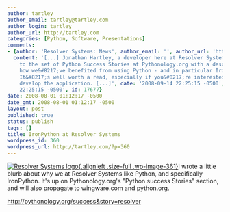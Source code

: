 ```yaml
---
author: tartley
author_email: tartley@tartley.com
author_login: tartley
author_url: http://tartley.com
categories: [Python, Software, Presentations]
comments:
- {author: 'Resolver Systems: News', author_email: '', author_url: 'http://www.resolversystems.com/news/?p=63',
  content: '[...] Jonathan Hartley, a developer here at Resolver Systems, has contributed
    to the set of Python Success Stories at Pythonology.org with a description of
    how we&#8217;ve benefited from using Python - and in particular IronPython.&Acirc;&nbsp;&Acirc;&nbsp;
    It&#8217;s well worth a read, especially if you&#8217;re interested in how we
    develop the application. [...]', date: '2008-09-14 22:25:15 -0500', date_gmt: '2008-09-14
    22:25:15 -0500', id: 17677}
date: 2008-08-01 01:12:17 -0500
date_gmt: 2008-08-01 01:12:17 -0500
layout: post
published: true
status: publish
tags: []
title: IronPython at Resolver Systems
wordpress_id: 360
wordpress_url: http://tartley.com/?p=360
---
```


[![Resolver Systems
logo](http://tartley.com/wp-content/uploads/2008/08/resolversystems-logo-web.png "resolversystems-logo-web"){.alignleft
.size-full
.wp-image-361}](http://tartley.com/wp-content/uploads/2008/08/resolversystems-logo-web.png)I
wrote a little blurb about why we at Resolver Systems like Python, and
specifically IronPython. It's up on Pythonology.org's "Python success
Stories" section, and will also propagate to wingware.com and
python.org.

<http://pythonology.org/success&story=resolver>
